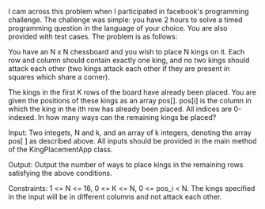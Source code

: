 I cam across this problem when I participated in facebook's programming challenge. The challenge was simple: you have 2 hours to solve a timed programming question in the language of your choice. You are also provided with test cases.
The problem is as follows: 

You have an N x N chessboard and you wish to place N kings on it. Each row and column should contain exactly one king, and no two kings should attack each other (two kings attack each other if they are present in squares which share a corner).

The kings in the first K rows of the board have already been placed. You are given the positions of these kings as an array pos[]. pos[i] is the column in which the king in the ith row has already been placed. All indices are 0-indexed. In how many ways can the remaining kings be placed?

Input:
Two integets, N and k, and an array of k integers, denoting the array pos[ ] as described above. All inputs should be provided in the main method of the KingPlacementApp class.

Output:
Output the number of ways to place kings in the remaining rows satisfying the above conditions.

Constraints:
1 <= N <= 16, 
0 <= K <= N, 
0 <= pos_i < N. 
The kings specified in the input will be in different columns and not attack each other.
